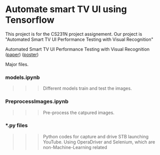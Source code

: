 # Automate smart TV UI using Tensorflow
This project is for the CS231N project assignement. Our project is "Automated Smart TV UI Performance Testing with Visual Recognition"

Automated Smart TV UI Performance Testing with Visual Recognition ([paper](http://cs231n.stanford.edu/reports/2017/pdfs/122.pdf)) ([poster](http://cs231n.stanford.edu/reports/2017/posters/122.pdf))

Major files.

### models.ipynb

>>> Different models train and test the images. 

### PreprocessImages.ipynb

>>> Pre-process the catpured images.

### *.py files

>>> Python codes for capture and drive STB launching YouTube. Using OperaDriver and Selenium, which are non-Machine-Learning related
